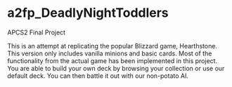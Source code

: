 # a2fp_DeadlyNightToddlers
APCS2 Final Project

This is an attempt at replicating the popular Blizzard game, Hearthstone. This version only includes vanilla minions and basic cards. Most of the functionality from the actual game has been implemented in this project. You are able to build your own deck by browsing your collection or use our default deck. You can then battle it out with our non-potato AI.